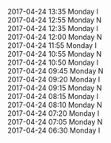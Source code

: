 2017-04-24 13:35 Monday  I  
2017-04-24 12:55 Monday  N  
2017-04-24 12:35 Monday  I  
2017-04-24 12:00 Monday  N  
2017-04-24 11:55 Monday  I  
2017-04-24 10:55 Monday  N  
2017-04-24 10:50 Monday  I  
2017-04-24 09:45 Monday  N  
2017-04-24 09:20 Monday  I  
2017-04-24 09:15 Monday  N  
2017-04-24 08:15 Monday  I  
2017-04-24 08:10 Monday  N  
2017-04-24 07:20 Monday  I  
2017-04-24 07:05 Monday  N  
2017-04-24 06:30 Monday  I  
